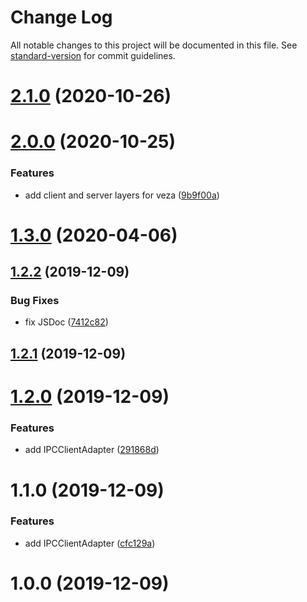 # Change Log

All notable changes to this project will be documented in this file. See [standard-version](https://github.com/conventional-changelog/standard-version) for commit guidelines.

<a name="2.1.0"></a>
# [2.1.0](https://github.com/LonelessCodes/trixie-ipc/compare/v2.0.0...v2.1.0) (2020-10-26)



<a name="2.0.0"></a>
# [2.0.0](https://github.com/LonelessCodes/trixie-ipc/compare/v1.3.0...v2.0.0) (2020-10-25)


### Features

* add client and server layers for veza ([9b9f00a](https://github.com/LonelessCodes/trixie-ipc/commit/9b9f00a))



<a name="1.3.0"></a>
# [1.3.0](https://github.com/LonelessCodes/trixie-ipc/compare/v1.2.2...v1.3.0) (2020-04-06)



<a name="1.2.2"></a>
## [1.2.2](https://github.com/LonelessCodes/trixie-ipc/compare/v1.2.1...v1.2.2) (2019-12-09)


### Bug Fixes

* fix JSDoc ([7412c82](https://github.com/LonelessCodes/trixie-ipc/commit/7412c82))



<a name="1.2.1"></a>
## [1.2.1](https://github.com/LonelessCodes/trixie-ipc/compare/v1.2.0...v1.2.1) (2019-12-09)



<a name="1.2.0"></a>
# [1.2.0](https://github.com/LonelessCodes/trixie-ipc/compare/v1.1.0...v1.2.0) (2019-12-09)


### Features

* add IPCClientAdapter ([291868d](https://github.com/LonelessCodes/trixie-ipc/commit/291868d))



<a name="1.1.0"></a>
# 1.1.0 (2019-12-09)


### Features

* add IPCClientAdapter ([cfc129a](https://github.com/LonelessCodes/trixie-ipc/commit/cfc129a))



<a name="1.0.0"></a>
# 1.0.0 (2019-12-09)
